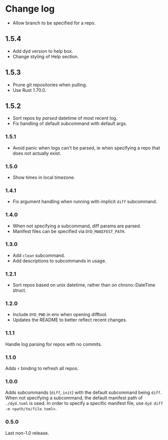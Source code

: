 # Change log

- Allow branch to be specified for a repo.

## 1.5.4

- Add dyd version to help box.
- Change styling of Help section.

## 1.5.3

- Prune git repositories when pulling.
- Use Rust 1.70.0.

## 1.5.2

- Sort repos by _parsed_ datetime of most recent log.
- Fix handling of default subcommand with default args.

### 1.5.1

- Avoid panic when logs can't be parsed, ie when specifying a repo that
  does not actually exist.

### 1.5.0

- Show times in local timezone.

### 1.4.1

- Fix argument handling when running with implicit `diff` subcommand.

### 1.4.0

- When not specifying a subcommand, diff params are parsed.
- Manifest files can be specified via `DYD_MANIFEST_PATH`.

### 1.3.0

- Add `clean` subcommand.
- Add descriptions to subcommands in usage.

### 1.2.1

- Sort repos based on unix datetime, rather than on chrono::DateTime struct.

### 1.2.0

- Include `DYD_PWD` in env when opening difftool.
- Updates the README to better reflect recent changes.


### 1.1.1

Handle log parsing for repos with no commits.


### 1.1.0

Adds `r` binding to refresh all repos.


### 1.0.0

Adds subcommands (`diff`, `init`) with the default subcommand being `diff`. When not
specifying a subcommand, the default manifest path of `./dyd.toml` is used. In order
to specify a specific manifest file, use `dyd diff -m <path/to/file.toml>`.


### 0.5.0

Last non-1.0 release.

